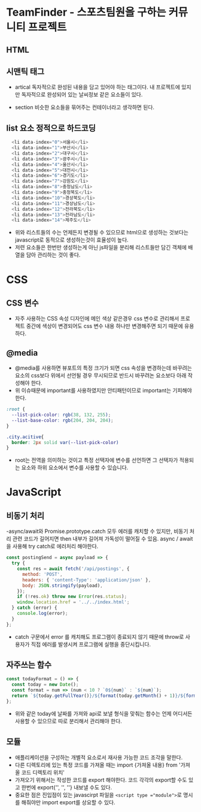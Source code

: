 # TeamFinder - 스포츠팀원을 구하는 커뮤니티 프로젝트

## HTML
## 시맨틱 태그
- artical 독자적으로 완성된 내용을 담고 있어야 하는 태그이다. 내 프로젝트에 있지만 독자적으로 완성되어 있는 날씨정보 같은 요소들이 있다.

- section 비슷한 요소들을 묶어주는 컨테이너라고 생각하면 된다.

## list 요소 정적으로 하드코딩
```javascript
  <li data-index="0">서울시</li>
  <li data-index="1">부산시</li>
  <li data-index="2">대구시</li>
  <li data-index="3">광주시</li>
  <li data-index="4">울산시</li>
  <li data-index="5">대전시</li>
  <li data-index="6">경기도</li>
  <li data-index="7">강원도</li>
  <li data-index="8">충청남도</li>
  <li data-index="9">충청북도</li>
  <li data-index="10">경상북도</li>
  <li data-index="11">경상남도</li>
  <li data-index="12">전라북도</li>
  <li data-index="13">전라남도</li>
  <li data-index="14">제주도</li>
```
- 위와 리스트들의 수는 언제든지 변경될 수 있으므로 html으로 생성하는 것보다는 javascript로 동적으로 생성하는것이 효율성이 높다. 
- 저련 요소들은 한번만 생성하는게 아닌 js파일을 분리해 리스트들만 담긴 객체에 배열을 담아 관리하는 것이 좋다.


# CSS
## CSS 변수
- 자주 사용하는 CSS 속성 디자인에 메인 색상 같은경우 css 변수로 관리해서 프로젝트 중간에 색상이 변경되어도 css 변수 내용 하나만 변경해주면 되기 때문에 유용하다.

## @media
- @media를 사용하면 뷰포트의 특정 크기가 되면 css 속성을 변경하는데 바꾸려는 요소의 css보다 위에서 선언될 경우 무시되므로 반드시 바꾸려논 요소보다 아래 작성해야 한다.
- 위 이슈때문에 important를 사용하였지만 안티패턴이므로 important는 기피해야 한다.


```css
:root {
  --list-pick-color: rgb(38, 132, 255);
  --list-base-color: rgb(204, 204, 204);
}

.city.acitive{
  border: 2px solid var(--list-pick-color)
}
```
- root는 전역을 의미하는 것이고 특정 선택자에 변수를 선언하면 그 선택자가 적용되는 요소와 하위 요소에서 변수를 사용할 수 있습니다. 

# JavaScript

## 비동기 처리
-async/await와 Promise.prototype.catch 모두 에러를 캐치할 수 있지만, 비동기 처리 관련 코드가 길어지면 then 내부가 길어져 가독성이 떨어질 수 있음. async / await을 사용해 try catch로 에러처리 해야한다.

```javascript
const postingSend = async payload => {
  try {
    const res = await fetch('/api/postings', {
      method: 'POST',
      headers: { 'content-Type': 'application/json' },
      body: JSON.stringify(payload),
    });
    if (!res.ok) throw new Error(res.status);
    window.location.href = '../../index.html';
  } catch (error) {
    console.log(error);
  }
};
```
- catch 구문에서 error 를 캐치해도 프로그램이 종료되지 않기 때문에 throw로 사용자가 직접 에러를 발생시켜 프로그램에 실행을 중단시킵니다.

## 자주쓰는 함수
```javascript
const todayFormat = () => {
  const today = new Date();
  const format = num => (num < 10 ? `0${num}` : `${num}`);
  return `${today.getFullYear()}/${format(today.getMonth() + 1)}/${format(today.getDate())}`;
};
```
- 위와 같은 today에 날짜를 가져와 api로 보낼 형식을 맞춰는 함수는 언제 어디서든 사용할 수 있으므로 따로 분리해서 관리해야 한다.


## 모듈
- 애플리케이션을 구성하는 개별적 요소로서 재사용 가능한 코드 조각을 말한다.
- 다른 디렉토리에 있는 특정 코드를 가져올 때는 import {가져올 내용} from '가져올 코드 디렉토리 위치'
- 가져오기 위해서는 작성한 코드를 export 해야한다. 코드 각각의 export할 수도 있고 한번에 export{'', '', ''} 내보낼 수도 있다.
- 중요한 점은 진입점이 있는 javascirpt 파일을 `<script type ="module">`로 명시를 해줘야만 import export를 상요할 수 있다.
